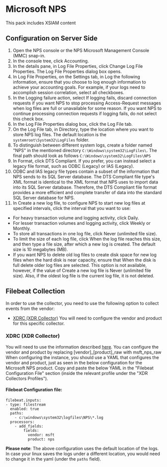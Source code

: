 # Microsoft NPS

This pack includes XSIAM content 

## Configuration on Server Side

1. Open the NPS console or the NPS Microsoft Management Console (MMC) snap-in.
2. In the console tree, click Accounting.
3. In the details pane, in Log File Properties, click Change Log File Properties. The Log File Properties dialog box opens.
4. In Log File Properties, on the Settings tab, in Log the following information, ensure that you choose to log enough information to achieve your accounting goals. For example, if your logs need to accomplish session correlation, select all checkboxes.
5. In the Logging failure action, select If logging fails, discard connection requests if you want NPS to stop processing Access-Request messages when log files are full or unavailable for some reason. If you want NPS to continue processing connection requests if logging fails, do not select this check box.
6. In the Log File Properties dialog box, click the Log File tab.
7. On the Log File tab, in Directory, type the location where you want to store NPS log files. The default location is the ``` systemroot\System32\LogFiles``` folder.
8. To distinguish between different system logs, create a folder named "NPS" in the mentioned directory `C:\Windows\system32\LogFiles\`. The final path should look as follows `C:\Windows\system32\LogFiles\NPS`
9. In Format, click DTS Compliant. If you prefer, you can instead select a legacy file format, such as ODBC (Legacy) or IAS (Legacy).
10. ODBC and IAS legacy file types contain a subset of the information that NPS sends to its SQL Server database. The DTS Compliant file type's XML format is identical to the XML format that NPS uses to import data into its SQL Server database. Therefore, the DTS Compliant file format provides a more efficient and complete transfer of data into the standard SQL Server database for NPS.
11. In Create a new log file, to configure NPS to start new log files at specified intervals, click the interval that you want to use:

- For heavy transaction volume and logging activity, click Daily.
- For lesser transaction volumes and logging activity, click Weekly or Monthly.
- To store all transactions in one log file, click Never (unlimited file size).
- To limit the size of each log file, click When the log file reaches this size, and then type a file size, after which a new log is created. The default size is 10 megabytes (MB).
- If you want NPS to delete old log files to create disk space for new log files when the hard disk is near capacity, ensure that When the disk is full delete older log files are selected. This option is not available, however, if the value of Create a new log file is Never (unlimited file size). Also, if the oldest log file is the current log file, it is not deleted.

## Filebeat Collection

In order to use the collector, you need to use the following option to collect events from the vendor:

- [XDRC (XDR Collector)](#xdrc-xdr-collector)
You will need to configure the vendor and product for this specific collector.

### XDRC (XDR Collector)

You will need to use the information described [here](https://docs.paloaltonetworks.com/cortex/cortex-xdr/cortex-xdr-pro-admin/cortex-xdr-collectors/xdr-collector-datasets#id7f0fcd4d-b019-4959-a43a-40b03db8a8b2).
You can configure the vendor and product by replacing [vendor]\_[product]\_raw with msft_nps_raw
When configuring the instance, you should use a YAML that configures the vendor and product, just as seen in the below configuration for the Microsoft NPS product.
Copy and paste the below YAML in the "Filebeat Configuration File" section (inside the relevant profile under the "XDR Collectors Profiles").

#### Filebeat Configuration file:

```
filebeat.inputs:
- type: filestream
  enabled: true
  paths:
    - c:\windows\system32\logfiles\NPS\*.log
  processors:
    - add_fields:
        fields:
          vendor: msft
          product: nps
```

**Please note**: The above configuration uses the default location of the logs. 
In case your linux saves the logs under a different location, you would need to change it in the yaml (under the `paths` field).
